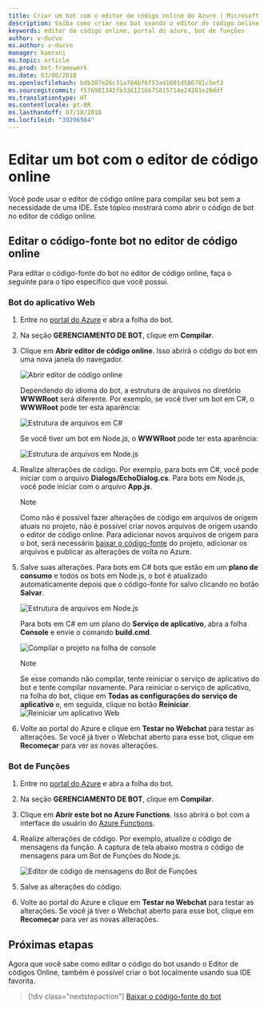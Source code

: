 ```yaml
---
title: Criar um bot com o editor de código online do Azure | Microsoft Docs
description: Saiba como criar seu bot usando o editor de código online no Serviço de Bot.
keywords: editor de código online, portal do azure, bot de funções
author: v-ducvo
ms.author: v-ducvo
manager: kamrani
ms.topic: article
ms.prod: bot-framework
ms.date: 03/08/2018
ms.openlocfilehash: bdb287e26c31a784bf6f53ad1601d586781c5ef3
ms.sourcegitcommit: f576981342fb3361216675815714e24281e20ddf
ms.translationtype: HT
ms.contentlocale: pt-BR
ms.lasthandoff: 07/18/2018
ms.locfileid: "39296984"
---
```

# <a name="edit-a-bot-with-online-code-editor"></a>Editar um bot com o editor de código online

Você pode usar o editor de código online para compilar seu bot sem a necessidade de uma IDE. Este tópico mostrará como abrir o código de bot no editor de código online. 

## <a name="edit-bot-source-code-in-online-code-editor"></a>Editar o código-fonte bot no editor de código online

Para editar o código-fonte do bot no editor de código online, faça o seguinte para o tipo específico que você possui.

### <a name="web-app-bot"></a>Bot do aplicativo Web
1. Entre no [portal do Azure](http://portal.azure.com) e abra a folha do bot.
2. Na seção **GERENCIAMENTO DE BOT**, clique em **Compilar**.
3. Clique em **Abrir editor de código online**. Isso abrirá o código do bot em uma nova janela do navegador. 

   ![Abrir editor de código online](~/media/azure-bot-build/open-online-code-editor.png)

   Dependendo do idioma do bot, a estrutura de arquivos no diretório **WWWRoot** será diferente. Por exemplo, se você tiver um bot em C#, o **WWWRoot** pode ter esta aparência:

   ![Estrutura de arquivos em C#](~/media/azure-bot-build/cs-wwwroot-structure.png)

   Se você tiver um bot em Node.js, o **WWWRoot** pode ter esta aparência:

   ![Estrutura de arquivos em Node.js](~/media/azure-bot-build/node-wwwroot-structure.png)

4. Realize alterações de código. Por exemplo, para bots em C#, você pode iniciar com o arquivo **Dialogs/EchoDialog.cs**. Para bots em Node.js, você pode iniciar com o arquivo **App.js**.

   > [!NOTE]
   > Como não é possível fazer alterações de código em arquivos de origem atuais no projeto, não é possível criar novos arquivos de origem usando o editor de código online. Para adicionar novos arquivos de origem para o bot, será necessário [baixar o código-fonte](bot-service-build-download-source-code.md) do projeto, adicionar os arquivos e publicar as alterações de volta no Azure.

5. Salve suas alterações. Para bots em C# bots que estão em um **plano de consumo** e todos os bots em Node.js, o bot é atualizado automaticamente depois que o código-fonte for salvo clicando no botão **Salvar**. 

   ![Estrutura de arquivos em Node.js](~/media/azure-bot-build/node-save-file.png)

   Para bots em C# em um plano do **Serviço de aplicativo**, abra a folha **Console** e envie o comando **build.cmd**. 

   ![Compilar o projeto na folha de console](~/media/azure-bot-build/cs-console-build-cmd.png)
 
   > [!NOTE]
   > Se esse comando não compilar, tente reiniciar o serviço de aplicativo do bot e tente compilar novamente. Para reiniciar o serviço de aplicativo, na folha do bot, clique em **Todas as configurações do serviço de aplicativo** e, em seguida, clique no botão **Reiniciar**.
   > ![Reiniciar um aplicativo Web](~/media/azure-bot-build/open-online-code-editor-restart-appservice.png)

6. Volte ao portal do Azure e clique em **Testar no Webchat** para testar as alterações. Se você já tiver o Webchat aberto para esse bot, clique em **Recomeçar** para ver as novas alterações.

### <a name="functions-bot"></a>Bot de Funções

1. Entre no [portal do Azure](http://portal.azure.com) e abra a folha do bot.
2. Na seção **GERENCIAMENTO DE BOT**, clique em **Compilar**.
3. Clique em **Abrir este bot no Azure Functions**. Isso abrirá o bot com a interface do usuário do <a href="http://go.microsoft.com/fwlink/?linkID=747839" target="_blank">Azure Functions</a>. 
4. Realize alterações de código. Por exemplo, atualize o código de mensagens da função. A captura de tela abaixo mostra o código de mensagens para um Bot de Funções do Node.js.

   ![Editor de código de mensagens do Bot de Funções](~/media/azure-bot-build/functions-messages-code.png)

5. Salve as alterações do código.
6. Volte ao portal do Azure e clique em **Testar no Webchat** para testar as alterações. Se você já tiver o Webchat aberto para esse bot, clique em **Recomeçar** para ver as novas alterações.

## <a name="next-steps"></a>Próximas etapas
Agora que você sabe como editar o código do bot usando o Editor de códigos Online, também é possível criar o bot localmente usando sua IDE favorita.

> [!div class="nextstepaction"]
> [Baixar o código-fonte do bot](bot-service-build-download-source-code.md)

